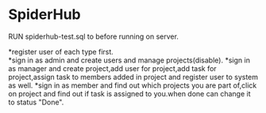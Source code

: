 # SpiderHub  

RUN spiderhub-test.sql to before running on server.  

  *register user of each type first.  
  *sign in as admin and create users and manage projects(disable).
  *sign in as manager and create project,add user for project,add task for project,assign task to members added in project and register        user to system as well.
  *sign in as member and find out which projects you are part of,click on project and find out if task is assigned to you.when done can        change it to status "Done".
